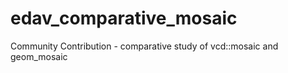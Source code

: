 # edav_comparative_mosaic
Community Contribution - comparative study of vcd::mosaic and geom_mosaic
